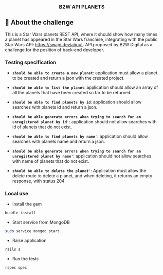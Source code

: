 <h3 align="center">
  B2W API PLANETS
</h3>

## :rocket: About the challenge

This is a Star Wars planets REST API, where it should show how many times a planet has appeared in the Star Wars franchise, integrating with the public Star Wars API: https://swapi.dev/about.
API proposed by B2W Digital as a challenge for the position of back-end developer.


### Testing specification

- **`should be able to create a new planet`**: application must allow a planet to be created and return a json with the created project.

- **`should be able to list the planet`**: application should allow an array of all the planets that have been created so far to be returned.

- **`should be able to find planets by id`**: application should allow searches with planets id and return a json.

- **`should be able generate errors when trying to search for an unregistered planet by id'`**: application should not allow searches with id of planets that do not exist.

- **`should be able to find planets by name'`**: application should allow searches with planets name and return a json.

- **`should be able generate errors when trying to search for an unregistered planet by name'`**: application should not allow searches with name of planets that do not exist.

- **`should be able to delete the planet'`**: Application must allow the delete route to delete a planet, and when deleting, it returns an empty response, with status 204.

### Local use


* Install the gem

```sh
bundle install
```

* Start service from MongoDB

```sh
sudo service mongod start
```

* Raise application

```sh
rails s
```

* Run the tests

```sh
rspec spec
```
